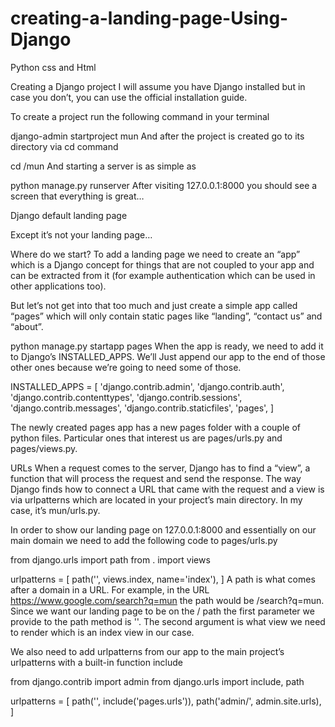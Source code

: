 # creating-a-landing-page-Using-Django
Python css and Html 

Creating a Django project
I will assume you have Django installed but in case you don’t, you can use the official installation guide.

To create a project run the following command in your terminal

django-admin startproject mun
And after the project is created go to its directory via cd command

cd /mun
And starting a server is as simple as

python manage.py runserver
After visiting 127.0.0.1:8000 you should see a screen that everything is great…

Django default landing page

Except it’s not your landing page…





Where do we start?
To add a landing page we need to create an “app” which is a Django concept for things that are not coupled to your app and can be extracted from it (for example authentication which can be used in other applications too).

But let’s not get into that too much and just create a simple app called “pages” which will only contain static pages like “landing”, “contact us” and “about”.

python manage.py startapp pages
When the app is ready, we need to add it to Django’s INSTALLED_APPS. We’ll Just append our app to the end of those other ones because we’re going to need some of those.






INSTALLED_APPS = [
    'django.contrib.admin',
    'django.contrib.auth',
    'django.contrib.contenttypes',
    'django.contrib.sessions',
    'django.contrib.messages',
    'django.contrib.staticfiles',
    'pages',
]





The newly created pages app has a new pages folder with a couple of python files. Particular ones that interest us are pages/urls.py and pages/views.py.

URLs
When a request comes to the server, Django has to find a “view”, a function that will process the request and send the response. The way Django finds how to connect a URL that came with the request and a view is via urlpatterns which are located in your project’s main directory. In my case, it’s mun/urls.py.

In order to show our landing page on 127.0.0.1:8000 and essentially on our main domain we need to add the following code to pages/urls.py

from django.urls import path
from . import views

urlpatterns = [
	path('', views.index, name='index'),
]
A path is what comes after a domain in a URL. For example, in the URL https://www.google.com/search?q=mun the path would be /search?q=mun. Since we want our landing page to be on the / path the first parameter we provide to the path method is ''. The second argument is what view we need to render which is an index view in our case.

We also need to add urlpatterns from our app to the main project’s urlpatterns with a built-in function include

from django.contrib import admin
from django.urls import include, path

urlpatterns = [
    path('', include('pages.urls')),
    path('admin/', admin.site.urls),
]
